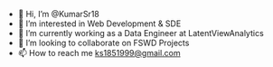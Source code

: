 - 👋 Hi, I’m @KumarSr18
- 👀 I’m interested in Web Development & SDE
- 🌱 I’m currently working as a Data Engineer at LatentViewAnalytics
- 💞️ I’m looking to collaborate on FSWD Projects
- 📫 How to reach me ks1851999@gmail.com

<!---
KumarSr18/KumarSr18 is a ✨ special ✨ repository because its `README.md` (this file) appears on your GitHub profile.
You can click the Preview link to take a look at your changes.
--->
